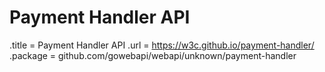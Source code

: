# Payment Handler API

.title = Payment Handler API
.url = <https://w3c.github.io/payment-handler/>
.package = github.com/gowebapi/webapi/unknown/payment-handler

